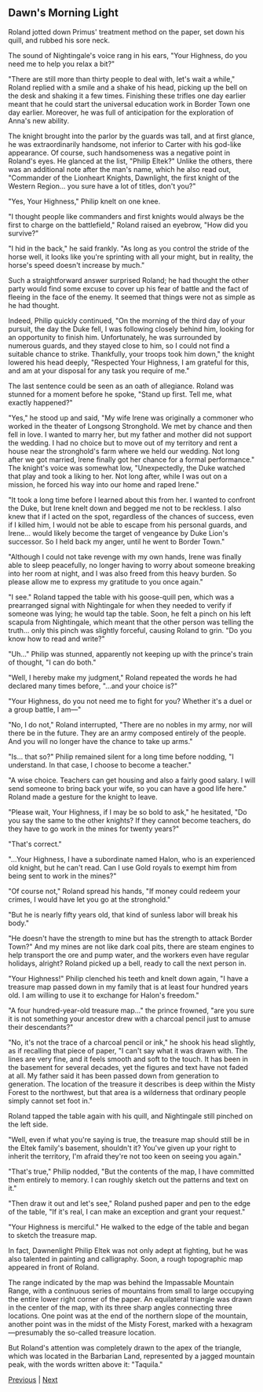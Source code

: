 ## Dawn's Morning Light
Roland jotted down Primus' treatment method on the paper, set down his quill, and rubbed his sore neck.

The sound of Nightingale's voice rang in his ears, "Your Highness, do you need me to help you relax a bit?"

"There are still more than thirty people to deal with, let's wait a while," Roland replied with a smile and a shake of his head, picking up the bell on the desk and shaking it a few times. Finishing these trifles one day earlier meant that he could start the universal education work in Border Town one day earlier. Moreover, he was full of anticipation for the exploration of Anna's new ability.

The knight brought into the parlor by the guards was tall, and at first glance, he was extraordinarily handsome, not inferior to Carter with his god-like appearance. Of course, such handsomeness was a negative point in Roland's eyes. He glanced at the list, "Philip Eltek?" Unlike the others, there was an additional note after the man's name, which he also read out, "Commander of the Lionheart Knights, Dawnlight, the first knight of the Western Region... you sure have a lot of titles, don't you?"

"Yes, Your Highness," Philip knelt on one knee.

"I thought people like commanders and first knights would always be the first to charge on the battlefield," Roland raised an eyebrow, "How did you survive?"

"I hid in the back," he said frankly. "As long as you control the stride of the horse well, it looks like you're sprinting with all your might, but in reality, the horse's speed doesn't increase by much."

Such a straightforward answer surprised Roland; he had thought the other party would find some excuse to cover up his fear of battle and the fact of fleeing in the face of the enemy. It seemed that things were not as simple as he had thought.

Indeed, Philip quickly continued, "On the morning of the third day of your pursuit, the day the Duke fell, I was following closely behind him, looking for an opportunity to finish him. Unfortunately, he was surrounded by numerous guards, and they stayed close to him, so I could not find a suitable chance to strike. Thankfully, your troops took him down," the knight lowered his head deeply, "Respected Your Highness, I am grateful for this, and am at your disposal for any task you require of me."



The last sentence could be seen as an oath of allegiance. Roland was stunned for a moment before he spoke, "Stand up first. Tell me, what exactly happened?"



"Yes," he stood up and said, "My wife Irene was originally a commoner who worked in the theater of Longsong Stronghold. We met by chance and then fell in love. I wanted to marry her, but my father and mother did not support the wedding. I had no choice but to move out of my territory and rent a house near the stronghold's farm where we held our wedding. Not long after we got married, Irene finally got her chance for a formal performance." The knight's voice was somewhat low, "Unexpectedly, the Duke watched that play and took a liking to her. Not long after, while I was out on a mission, he forced his way into our home and raped Irene."



"It took a long time before I learned about this from her. I wanted to confront the Duke, but Irene knelt down and begged me not to be reckless. I also knew that if I acted on the spot, regardless of the chances of success, even if I killed him, I would not be able to escape from his personal guards, and Irene... would likely become the target of vengeance by Duke Lion's successor. So I held back my anger, until he went to Border Town."



"Although I could not take revenge with my own hands, Irene was finally able to sleep peacefully, no longer having to worry about someone breaking into her room at night, and I was also freed from this heavy burden. So please allow me to express my gratitude to you once again."



"I see." Roland tapped the table with his goose-quill pen, which was a prearranged signal with Nightingale for when they needed to verify if someone was lying; he would tap the table. Soon, he felt a pinch on his left scapula from Nightingale, which meant that the other person was telling the truth... only this pinch was slightly forceful, causing Roland to grin. "Do you know how to read and write?"



"Uh..." Philip was stunned, apparently not keeping up with the prince's train of thought, "I can do both."



"Well, I hereby make my judgment," Roland repeated the words he had declared many times before, "...and your choice is?"



"Your Highness, do you not need me to fight for you? Whether it's a duel or a group battle, I am—"



"No, I do not," Roland interrupted, "There are no nobles in my army, nor will there be in the future. They are an army composed entirely of the people. And you will no longer have the chance to take up arms."



"Is... that so?" Philip remained silent for a long time before nodding, "I understand. In that case, I choose to become a teacher."

"A wise choice. Teachers can get housing and also a fairly good salary. I will send someone to bring back your wife, so you can have a good life here." Roland made a gesture for the knight to leave.

"Please wait, Your Highness, if I may be so bold to ask," he hesitated, "Do you say the same to the other knights? If they cannot become teachers, do they have to go work in the mines for twenty years?"

"That's correct."

"...Your Highness, I have a subordinate named Halon, who is an experienced old knight, but he can't read. Can I use Gold royals to exempt him from being sent to work in the mines?"

"Of course not," Roland spread his hands, "If money could redeem your crimes, I would have let you go at the stronghold."

"But he is nearly fifty years old, that kind of sunless labor will break his body."

"He doesn't have the strength to mine but has the strength to attack Border Town?" And my mines are not like dark coal pits, there are steam engines to help transport the ore and pump water, and the workers even have regular holidays, alright? Roland picked up a bell, ready to call the next person in.

"Your Highness!" Philip clenched his teeth and knelt down again, "I have a treasure map passed down in my family that is at least four hundred years old. I am willing to use it to exchange for Halon's freedom."



"A four hundred-year-old treasure map..." the prince frowned, "are you sure it is not something your ancestor drew with a charcoal pencil just to amuse their descendants?"



"No, it's not the trace of a charcoal pencil or ink," he shook his head slightly, as if recalling that piece of paper, "I can't say what it was drawn with. The lines are very fine, and it feels smooth and soft to the touch. It has been in the basement for several decades, yet the figures and text have not faded at all. My father said it has been passed down from generation to generation. The location of the treasure it describes is deep within the Misty Forest to the northwest, but that area is a wilderness that ordinary people simply cannot set foot in."



Roland tapped the table again with his quill, and Nightingale still pinched on the left side.



"Well, even if what you're saying is true, the treasure map should still be in the Eltek family's basement, shouldn't it? You've given up your right to inherit the territory, I'm afraid they're not too keen on seeing you again."



"That's true," Philip nodded, "But the contents of the map, I have committed them entirely to memory. I can roughly sketch out the patterns and text on it."



"Then draw it out and let's see," Roland pushed paper and pen to the edge of the table, "If it's real, I can make an exception and grant your request."



"Your Highness is merciful." He walked to the edge of the table and began to sketch the treasure map.



In fact, Dawnenlight Philip Eltek was not only adept at fighting, but he was also talented in painting and calligraphy. Soon, a rough topographic map appeared in front of Roland.



The range indicated by the map was behind the Impassable Mountain Range, with a continuous series of mountains from small to large occupying the entire lower right corner of the paper. An equilateral triangle was drawn in the center of the map, with its three sharp angles connecting three locations. One point was at the end of the northern slope of the mountain, another point was in the midst of the Misty Forest, marked with a hexagram—presumably the so-called treasure location.



But Roland's attention was completely drawn to the apex of the triangle, which was located in the Barbarian Land, represented by a jagged mountain peak, with the words written above it: "Taquila."





[Previous](CH0133.md) | [Next](CH0135.md)
